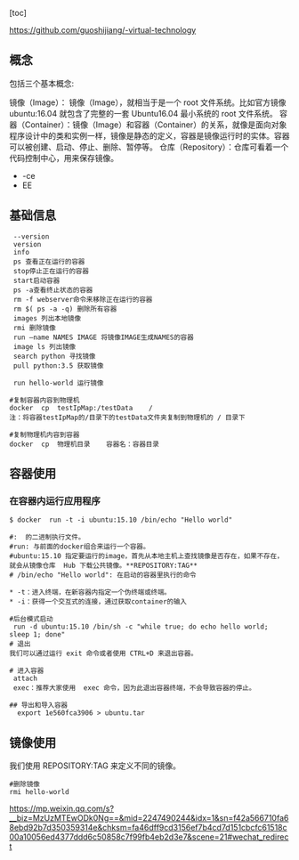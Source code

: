 <!-- @import "[TOC]" {cmd="toc" depthFrom=2 depthTo=3 orderedList=false} -->

[toc]

https://github.com/guoshijiang/-virtual-technology

## 概念
 包括三个基本概念:

镜像（Image）： 镜像（Image），就相当于是一个 root 文件系统。比如官方镜像 ubuntu:16.04 就包含了完整的一套 Ubuntu16.04 最小系统的 root 文件系统。
容器（Container）：镜像（Image）和容器（Container）的关系，就像是面向对象程序设计中的类和实例一样，镜像是静态的定义，容器是镜像运行时的实体。容器可以被创建、启动、停止、删除、暂停等。
仓库（Repository）：仓库可看着一个代码控制中心，用来保存镜像。

+ -ce
+ EE
## 基础信息
```
 --version
 version
 info
 ps 查看正在运行的容器
 stop停止正在运行的容器
 start启动容器
 ps -a查看终止状态的容器
 rm -f webserver命令来移除正在运行的容器
 rm $( ps -a -q) 删除所有容器
 images 列出本地镜像
 rmi 删除镜像
 run —name NAMES IMAGE 将镜像IMAGE生成NAMES的容器
 image ls 列出镜像
 search python 寻找镜像
 pull python:3.5 获取镜像

 run hello-world 运行镜像

#复制容器内容到物理机
docker  cp  testIpMap:/testData    / 
注：将容器testIpMap的/目录下的testData文件夹复制到物理机的 / 目录下

#复制物理机内容到容器
docker  cp  物理机目录    容器名：容器目录

```
## 容器使用

### 在容器内运行应用程序
```
$ docker  run -t -i ubuntu:15.10 /bin/echo "Hello world"

#:  的二进制执行文件。
#run: 与前面的docker组合来运行一个容器。
#ubuntu:15.10 指定要运行的image，首先从本地主机上查找镜像是否存在，如果不存在， 就会从镜像仓库  Hub 下载公共镜像。**REPOSITORY:TAG**
# /bin/echo "Hello world": 在启动的容器里执行的命令

* -t：进入终端，在新容器内指定一个伪终端或终端。
* -i：获得一个交互式的连接，通过获取container的输入

#后台模式启动
 run -d ubuntu:15.10 /bin/sh -c "while true; do echo hello world; sleep 1; done"
# 退出
我们可以通过运行 exit 命令或者使用 CTRL+D 来退出容器。

# 进入容器
 attach
 exec：推荐大家使用  exec 命令，因为此退出容器终端，不会导致容器的停止。

## 导出和导入容器
  export 1e560fca3906 > ubuntu.tar
```

## 镜像使用
我们使用 REPOSITORY:TAG 来定义不同的镜像。
```
#删除镜像
rmi hello-world
```

https://mp.weixin.qq.com/s?__biz=MzUzMTEwODk0Ng==&mid=2247490244&idx=1&sn=f42a566710fa68ebd92b7d350359314e&chksm=fa46dff9cd3156ef7b4cd7d151cbcfc61518c00a10056ed4377ddd6c50858c7f99fb4eb2d3e7&scene=21#wechat_redirect